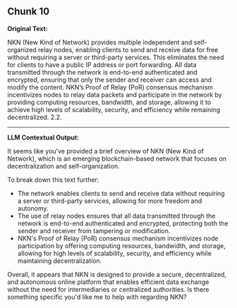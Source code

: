 ## Chunk 10

**Original Text:**

NKN (New Kind of Network) provides multiple independent and self-organized relay nodes, enabling
clients to send and receive data for free without requiring a server or third-party services. This eliminates
the need for clients to have a public IP address or port forwarding. All data transmitted through the network
is end-to-end authenticated and encrypted, ensuring that only the sender and receiver can access and modify
the content. NKN’s Proof of Relay (PoR) consensus mechanism incentivizes nodes to relay data packets and participate
in the network by providing computing resources, bandwidth, and storage, allowing it to achieve high levels
of scalability, security, and efficiency while remaining decentralized. 2.2.

---

**LLM Contextual Output:**

It seems like you've provided a brief overview of NKN (New Kind of Network), which is an emerging blockchain-based network that focuses on decentralization and self-organization.

To break down this text further:

* The network enables clients to send and receive data without requiring a server or third-party services, allowing for more freedom and autonomy.
* The use of relay nodes ensures that all data transmitted through the network is end-to-end authenticated and encrypted, protecting both the sender and receiver from tampering or modification.
* NKN's Proof of Relay (PoR) consensus mechanism incentivizes node participation by offering computing resources, bandwidth, and storage, allowing for high levels of scalability, security, and efficiency while maintaining decentralization.

Overall, it appears that NKN is designed to provide a secure, decentralized, and autonomous online platform that enables efficient data exchange without the need for intermediaries or centralized authorities. Is there something specific you'd like me to help with regarding NKN?
